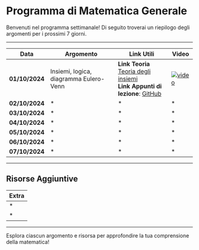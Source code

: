 # Programma di Matematica Generale

Benvenuti nel programma settimanale! Di seguito troverai un riepilogo degli argomenti per i prossimi 7 giorni.

---

| **Data**       | **Argomento**                                                          | **Link Utili**                                                                                          | **Video**                                  |
|----------------|------------------------------------------------------------------------|---------------------------------------------------------------------------------------------------------|--------------------------------------------|
| **01/10/2024** | Insiemi, logica, diagramma Eulero-Venn                                 |**Link Teoria** [Teoria degli insiemi](https://sapere.virgilio.it/scuola/medie/matematica-algebra/la-teoria-degli-insiemi/introduzione-concetto) <br> **Link Appunti di lezione**: [GitHub](https://github.com/dabi-rac/University/tree/main/1%C2%B0%20Semestre/Mathematics/Prima%20Lezione_First%20Lesson%201.10.2024) | [![video](https://img.youtube.com/vi/TpVk7PNFJOU/0.jpg)](https://youtu.be/TpVk7PNFJOU?si=8GX11mcGce5nBmpp) |
| **02/10/2024** | *                                                                      | *                                                                                                       | *                                          |
| **03/10/2024** | *                                                                      | *                                                                                                       | *                                          |
| **04/10/2024** | *                                                                      | *                                                                                                       | *                                          |
| **05/10/2024** | *                                                                      | *                                                                                                       | *                                          |
| **06/10/2024** | *                                                                      | *                                                                                                       | *                                          |
| **07/10/2024** | *                                                                      | *                                                                                                       | *                                          |

---

## Risorse Aggiuntive

| **Extra**                       |
|---------------------------------|
| *                               |
| *                               |

---

Esplora ciascun argomento e risorsa per approfondire la tua comprensione della matematica!
